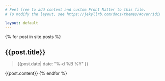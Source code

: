 ```yaml
---
# Feel free to add content and custom Front Matter to this file.
# To modify the layout, see https://jekyllrb.com/docs/themes/#overriding-theme-defaults

layout: default
---
```


{% for post in site.posts %}
<h2>{{post.title}}</h2>
<blockquote> {{post.date| date: "%-d %B %Y" }}</blockquote>

{{post.content}}
{% endfor %}
